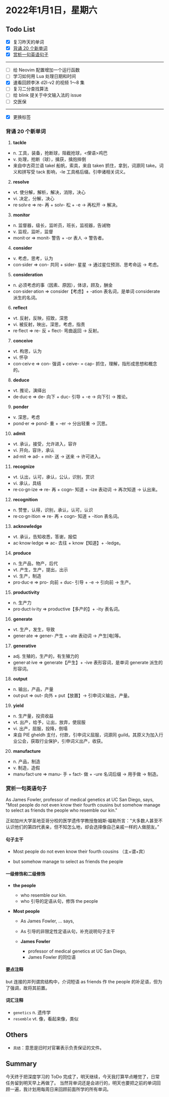 # 2022年1月1日，星期六
## Todo List

- [x] 复习昨天的单词
- [x] [背诵 20 个新单词](#背诵-20-个新单词)
- [x] [赏析一句英语句子](#赏析一句英语句子)
--------
- [ ] 给 Neovim 配置增加一个运行函数
- [ ] 学习如何用 Lua 处理日期和时间
- [x] 速看回顾李沐 d2l-v2 的视频 1～8 集
- [ ] 复习二分查找算法
- [ ] 给 blink 提关于中文输入法的 issue
- [ ] 交医保
--------
- [x] 更换标签

### 背诵 20 个新单词

1. **tackle**
  - n. 工具，装备，抢断球，阻截抢球，<俚语>鸡巴
  - v. 处理，抢断（球），擒获，擒抱摔倒
  - 来自中古荷兰语 takel 船帆，索具，来自 taken 抓住，拿到，词源同 take。词义和拼写受 tack 影响，-le 工具格后缀。引申诸相关词义。

2. **resolve**
  - vt. 使分解，解析，解决，消除，决心
  - vi. 决定，分解，决心
  - re·solv·e => re- 再 + solv- 松 + -e → 再松开 → 解决。

3. **monitor**
  - n. 监督器，级长，监听员，班长，监视器，告诫物
  - v. 监视，监听，监督
  - monit·or => monit- 警告 + -or 表人 → 警告者。

4. **consider**
  - v. 考虑，思考，认为
  - con·sider => con- 共同 + sider- 星星 → 通过星位预测、思考命运 → 考虑。

5. **consideration**
  - n. 必须考虑的事（因素、原因），体谅，顾及，酬金
  - con·sider·ation => consider【考虑】+ -ation 表名词，是单词 considerate 派生的名词。

6. **reflect**
  - vt. 反射，反映，招致，深思
  - vi. 被反射，映出，深思，考虑，指责
  - re·flect => re- 反 + flect- 弯曲返回 → 反射。

7. **conceive**
  - vt. 构思，认为
  - vi. 怀孕
  - con·ceiv·e => con- 强调 + ceive- = cap- 抓住，理解，指形成思想和概念的。

8. **deduce**
  - vt. 推论，演绎出
  - de·duc·e => de- 向下 + duc- 引导 + -e → 向下引 → 推论。

9. **ponder**
  - v. 深思，考虑
  - pond·er => pond- 重 + -er → 分出轻重 → 沉思。

10. **admit**
  - vt. 承认，接受，允许进入，容许
  - vi. 开向，容许，承认
  - ad·mit => ad- + mit- 送 → 送来 → 许可进入。

11. **recognize**
  - vt. 认出，认可，承认，公认，识别，赏识
  - vi. 承认，具结
  - re·co·gn·ize => re- 再 + cogn- 知道 + -ize 表动词 → 再次知道 → 认出来。

12. **recognition**
  - n. 赞誉，认得，识别，承认，认可，认识
  - re·co·gn·ition => re- 再 + cogn- 知道 + -ition 表名词。

13. **acknowledge**
  - vt. 承认，告知收悉，答谢，报偿
  - ac·know·ledge => ac- 去往 + know【知道】+ -ledge。

14. **produce**
  - n. 生产品，物产，后代
  - vt. 产生，生产，提出，出示
  - vi. 生产，制造
  - pro·duc·e => pro- 向前 + duc- 引导 + -e → 引向前 → 生产。

15. **productivity**
  - n. 生产力
  - pro·duct·iv·ity => productive【多产的】+ -ity 表名词。

16. **generate**
  - vt. 生产，发生，导致
  - gener·ate => gener- 产生 + -ate 表动词 → 产生[电]等。

17. **generative**
  - adj. 生殖的，生产的，有生殖力的
  - gener·at·ive => generate【产生】+ -ive 表形容词，是单词 generate 派生的形容词。

18. **output**
  - n. 输出，产品，产量
  - out·put => out- 向外 + put【放置】→ 引申词义输出，产量。

19. **yield**
  - n. 生产量，投资收益
  - vt. 出产，给予，让出，放弃，使屈服
  - vi. 出产，屈服，投降，倒塌
  - 来自 PIE gheldh 支付，付款，引申词义屈服，词源同 guild。其原义为加入行业公会，获取行业保护，引申词义出产，收获。

20. **manufacture**
  - n. 产品，制造
  - v. 制造，造假
  - manu·fact·ure => manu- 手 + fact- 做 + -ure 名词后缀 → 用手做 → 制造。


### 赏析一句英语句子

As James Fowler, professor of medical genetics at UC San Diego, says, "Most people do not even know their fourth cousins but somehow manage to select as friends the people who resemble our kin."

正如加州大学圣地亚哥分校的医学遗传学教授詹姆斯·福勒所言：“大多数人甚至不认识他们的第四代表亲，但不知怎么地，却会选择像自己亲戚一样的人做朋友。”

#### 句子主干

- Most people do not even know their fourth cousins （主+谓+宾）

- but somehow manage to select as friends the people

#### 一级修饰和二级修饰

- **the people**
  - who resemble our kin.
  - who 引导的定语从句，修饰 the people

- **Most people**
  - As James Fowler, ... says,
  - As 引导的非限定性定语从句，补充说明句子主干

  - **James Fowler**
    - professor of medical genetics at UC San Diego,
    - James Fowler 的同位语

#### 要点注释

but 连接的并列谓宾结构中，介词短语 as friends 作 the people 的补足语，但为了强调，故将其前置。

#### 词汇注释

- `genetics` n. 遗传学
- `resemble` vt. 像，看起来像，类似

## Others

- `具结`：意思是旧时对官署表示负责保证的文件。

## Summary

今天终于把深度学习的 ToDo 完成了，明天继续，今天我打算早点睡觉了，日常任务留到明天早上再做了。
当然背单词还是会进行的，明天也要把之前的单词回顾一遍，我计划用每周日来回顾前面所学的所有单词。
